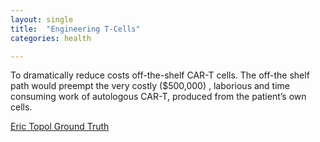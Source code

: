 ```yaml
---
layout: single
title:  "Engineering T-Cells"
categories: health

---
```

To dramatically reduce costs off-the-shelf CAR-T cells. The off-the shelf path would preempt the very costly ($500,000) , laborious and time consuming work of autologous CAR-T, produced from the patient’s own cells. 
 
[Eric Topol Ground Truth](https://erictopol.substack.com/p/engineering-t-cells?utm_source=substack&utm_medium=email)